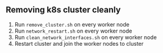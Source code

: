 ## Removing k8s cluster cleanly

1. Run `remove_cluster.sh` on every worker node
2. Run `network_restart.sh` on every worker node
3. Run `clean_network_interfaces.sh` on every worker node
4. Restart cluster and join the worker nodes to cluster
